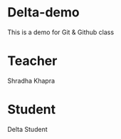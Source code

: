 # Delta-demo
This is a demo for Git &amp; Github class 

# Teacher
Shradha Khapra

# Student
Delta Student


